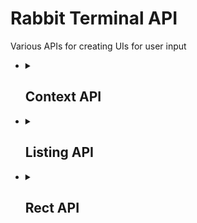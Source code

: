 <h1>Rabbit Terminal API</h1>
Various APIs for creating UIs for user input
<ul>
    <li>
        <details>
            <summary><h2>Context API</h2></summary>
            Creates and manages various windows and their associated buffers
            <pre lang="lua">local CTX = require("rabbit.term.ctx")</pre>
            <ul>
                <li>
                    <code>CTX.<b>append</b>(<i>bufnr</i>, <i>winnr</i>, <i>parent</i>)</code>
                    Appends a buffer and window to the context. Also binds the <code>WinClosed</code> and <code>BufDelete</code> events.
                    <ul>
                        <li>
                            <details>
                                <summary>Parameters</summary>
                                <table>
                                    <tr>
                                        <th>param</th>
                                        <th>type</th>
                                        <th>details</th>
                                    </tr>
                                    <tr>
                                        <td>bufnr</td>
                                        <td>integer</td>
                                        <td>Buffer ID</td>
                                    </tr>
                                    <tr>
                                        <td>winnr</td>
                                        <td>integer</td>
                                        <td>Window ID</td>
                                    </tr>
                                    <tr>
                                        <td>parent</td>
                                        <td><a href="../docs/ui.lua#L13">Rabbit.UI.Workspace</a></td>
                                        <td>Parent workspace; When the parent is deleted, this workspace will be deleted too</td>
                                    </tr>
                                </table>
                            </details>
                        </li>
                        <li>
                            <details>
                                <summary>Returns</summary>
                                <table>
                                    <tr>
                                        <td><a href="../docs/ui.lua#L13">Rabbit.UI.Workspace</a></td>
                                        <td>The newly created workspace</td>
                                    </tr>
                                </table>
                            </details>
                        </li>
                    </ul>
                </li>
                <li>
                    <code>CTX.<b>workspace</b>(<i>bufnr</i>, <i>winnr</i>)</code>
                    Creates a workspace but does not append it to the context.
                    <ul>
                        <li>
                            <details>
                                <summary>Parameters</summary>
                                <table>
                                    <tr>
                                        <th>param</th>
                                        <th>type</th>
                                        <th>details</th>
                                    </tr>
                                    <tr>
                                        <td>bufnr</td>
                                        <td>integer</td>
                                        <td>Buffer ID</td>
                                    </tr>
                                    <tr>
                                        <td>winnr</td>
                                        <td>integer</td>
                                        <td>Window ID</td>
                                    </tr>
                                </table>
                            </details>
                        </li>
                        <li>
                            <details>
                                <summary>Returns</summary>
                                <table>
                                    <tr>
                                        <td><a href="../docs/ui.lua#L13">Rabbit.UI.Workspace</a></td>
                                        <td>The newly created workspace</td>
                                    </tr>
                                </table>
                            </details>
                        </li>
                    </ul>
                </li>
                <li>
                    <code>CTX.<b>clear</b>()</code>
                    Clears the context; closes all windows and buffers
                </li>
                <li>
                    <code>CTX.<b>close</b>(<i>bufnr</i>, <i>winnr</i>)</code>
                    Closes a window and buffer
                    <ul>
                        <li>
                            <details>
                                <summary>Parameters</summary>
                                <table>
                                    <tr>
                                        <th>param</th>
                                        <th>type</th>
                                        <th>details</th>
                                    </tr>
                                    <tr>
                                        <td>bufnr</td>
                                        <td>integer</td>
                                        <td>Buffer ID</td>
                                    </tr>
                                    <tr>
                                        <td>winnr</td>
                                        <td>integer</td>
                                        <td>Window ID</td>
                                    </tr>
                                </table>
                            </details>
                        </li>
                    </ul>
                </li>
                <li>
                    <code>CTX.<b>link</b>(<i>parent</i>, <i>child</i>)</code>
                    Links a child workspace to a parent workspace so when the parent is closed, the child is closed, too.
                    <ul>
                        <li>
                            <details>
                                <summary>Parameters</summary>
                                <table>
                                    <tr>
                                        <th>param</th>
                                        <th>type</th>
                                        <th>details</th>
                                    </tr>
                                    <tr>
                                        <td>parent</td>
                                        <td><a href="../docs/ui.lua#L13">Rabbit.UI.Workspace</a></td>
                                        <td>Parent workspace</td>
                                    </tr>
                                    <tr>
                                        <td>child</td>
                                        <td><a href="../docs/ui.lua#L13">Rabbit.UI.Workspace</a></td>
                                        <td>Child workspace</td>
                                    </tr>
                                </table>
                            </details>
                        </li>
                    </ul>
                </li>
            </ul>
        </details>
    </li>
    <li>
        <details>
            <summary><h2>Listing API</h2></summary>
            Lists the buffers, files, and collections to the workspace provided by the Context API
            <pre lang="lua">local UIL = require("rabbit.term.listing")</pre>
            <ul>
                <li>
                    <code>UIL.<b>rect</b>(<i>win</i>, <i>z</i>)</code>
                    Creates a win_config based on width, hight, position, and split options, as specified in the user's config.
                    <ul>
                        <li>
                            <details>
                                <summary>Parameters</summary>
                                <table>
                                    <tr>
                                        <th>param</th>
                                        <th>type</th>
                                        <th>details</th>
                                    </tr>
                                    <tr>
                                        <td>win</td>
                                        <td>integer</td>
                                        <td>Parent window. This is used to make sure Rabbit's workspaces aren't out of bounds.</td>
                                    </tr>
                                    <tr>
                                        <td>z</td>
                                        <td>integer</td>
                                        <td>Z-index</td>
                                    </tr>
                                </table>
                            </details>
                        </li>
                        <li>
                            <details>
                                <summary>Returns</summary>
                                <table>
                                    <tr>
                                        <td>vim.api.keyset.win_config</td>
                                        <td>Window config to be passed to <code>vim.api.nvim_open_win</code></td>
                                    </tr>
                                </table>
                            </details>
                        </li>
                        <li>
                            <details>
                                <summary>Error handling</summary>
                                <ol>
                                    <li>If the user's <code>opts.spawn.mode</code> is NOT "split" or "float", it will fall back to "fullscreen"</li>
                                    <li>When the user's <code>opts.spawn.mode</code> is "split", if the split side is not valid, it will fall back to "right"</li>
                                    <li>When the user's <code>opts.spawn.mode</code> is "float", if the float side is not valid, it will fall back to the top-left corner</li>
                                    <li>Default width is 64</li>
                                    <li>Default height is 24</li>
                                </ol>
                            </details>
                        </li>
                    </ul>
                </li>
                <li>
                    <code>UIL.<b>spawn</b>(<i>plugin</i>)</code>
                    Spawns a new listing window
                    <ul>
                        <li>
                            <details>
                                <summary>Parameters</summary>
                                <table>
                                    <tr>
                                        <th>param</th>
                                        <th>type</th>
                                        <th>details</th>
                                    </tr>
                                    <tr>
                                        <td>plugin</td>
                                        <td>string</td>
                                        <td>Plugin name to open a listing for</td>
                                    </tr>
                                </table>
                            </details>
                        </li>
                    </ul>
                </li>
            </ul>
        </details>
    </li>
    <li>
        <details>
            <summary><h2>Rect API</h2></summary>
            Bounding client rects
            <pre lang="lua">local RECT = require("rabbit.term.rect")</pre>
            <ul>
                <li>
                    <code>RECT.<b>calc</b>(<i>rect</i>, <i>win</i>)</code>
                    Creates a rect and trims to fit inside the window
                    <ul>
                        <li>
                            <details>
                                <summary>Parameters</summary>
                                <table>
                                    <tr>
                                        <th>param</th>
                                        <th>type</th>
                                        <th>details</th>
                                    </tr>
                                    <tr>
                                        <td>rect</td>
                                        <td><a href="../docs/ui.lua#L1">Rabbit.UI.Rect</a></td>
                                        <td>Initial bounding rect, with X, Y, width and height</td>
                                    </tr>
                                    <tr>
                                        <td>win</td>
                                        <td>integer</td>
                                        <td>Window ID to make sure the rect is in bounds. If not, it will be trimmed to fit.</td>
                                    </tr>
                                </table>
                            </details>
                        </li>
                        <li>
                            <details>
                                <summary>Returns</summary>
                                <table>
                                    <tr>
                                        <td><a href="../docs/ui.lua#L1">Rabbit.UI.Rect</a></td>
                                        <td>Trimmed rect</td>
                                    </tr>
                                </table>
                            </details>
                        </li>
                    </ul>
                </li>
                <li>
                    <code>RECT.<b>win</b>(<i>rect</i>)</code>
                    Generates the win_config to be passed to <code>vim.api.nvim_open_win</code>
                    <ul>
                        <li>
                            <details>
                                <summary>Parameters</summary>
                                <table>
                                    <tr>
                                        <th>param</th>
                                        <th>type</th>
                                        <th>details</th>
                                    </tr>
                                    <tr>
                                        <td>rect</td>
                                        <td><a href="../docs/ui.lua#L1">Rabbit.UI.Rect</a></td>
                                        <td>Final bounding rect, with X, Y, width, height, and z-index</td>
                                    </tr>
                                </table>
                            </details>
                        </li>
                        <li>
                            <details>
                                <summary>Returns</summary>
                                <table>
                                    <tr>
                                        <td>vim.api.keyset.win_config</td>
                                        <td>Window config to be passed to <code>vim.api.nvim_open_win</code></td>
                                    </tr>
                                </table>
                            </details>
                        </li>
                    </ul>
                </li>
            </ul>
        </details>
    </li>
</ul>
